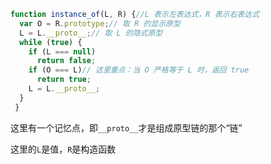```javascript
function instance_of(L, R) {//L 表示左表达式，R 表示右表达式
  var O = R.prototype;// 取 R 的显示原型
  L = L.__proto__;// 取 L 的隐式原型
  while (true) {
    if (L === null)
      return false;
    if (O === L)// 这里重点：当 O 严格等于 L 时，返回 true
      return true;
    L = L.__proto__;
  }
 }
```

这里有一个记忆点，即`__proto__`才是组成原型链的那个“链”

这里的`L`是值，`R`是构造函数